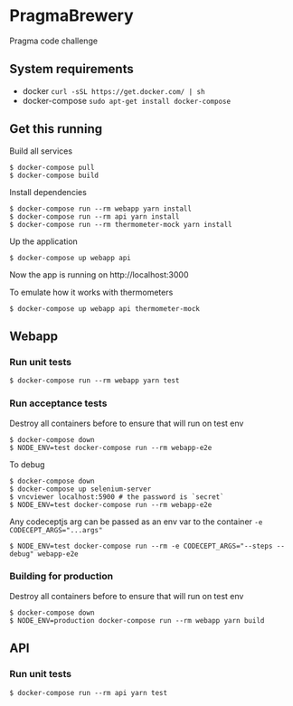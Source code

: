 # PragmaBrewery

Pragma code challenge

## System requirements

  * docker `curl -sSL https://get.docker.com/ | sh`
  * docker-compose `sudo apt-get install docker-compose`

## Get this running

Build all services

    $ docker-compose pull
    $ docker-compose build

Install dependencies

    $ docker-compose run --rm webapp yarn install
    $ docker-compose run --rm api yarn install
    $ docker-compose run --rm thermometer-mock yarn install

Up the application

    $ docker-compose up webapp api

Now the app is running on http://localhost:3000

To emulate how it works with thermometers

    $ docker-compose up webapp api thermometer-mock

## Webapp

### Run unit tests

    $ docker-compose run --rm webapp yarn test

### Run acceptance tests

Destroy all containers before to ensure that will run on test env

    $ docker-compose down
    $ NODE_ENV=test docker-compose run --rm webapp-e2e

To debug

    $ docker-compose down
    $ docker-compose up selenium-server
    $ vncviewer localhost:5900 # the password is `secret`
    $ NODE_ENV=test docker-compose run --rm webapp-e2e

Any codeceptjs arg can be passed as an env var to the container `-e CODECEPT_ARGS="...args"`

    $ NODE_ENV=test docker-compose run --rm -e CODECEPT_ARGS="--steps --debug" webapp-e2e

### Building for production

Destroy all containers before to ensure that will run on test env

    $ docker-compose down
    $ NODE_ENV=production docker-compose run --rm webapp yarn build

## API

### Run unit tests

    $ docker-compose run --rm api yarn test
